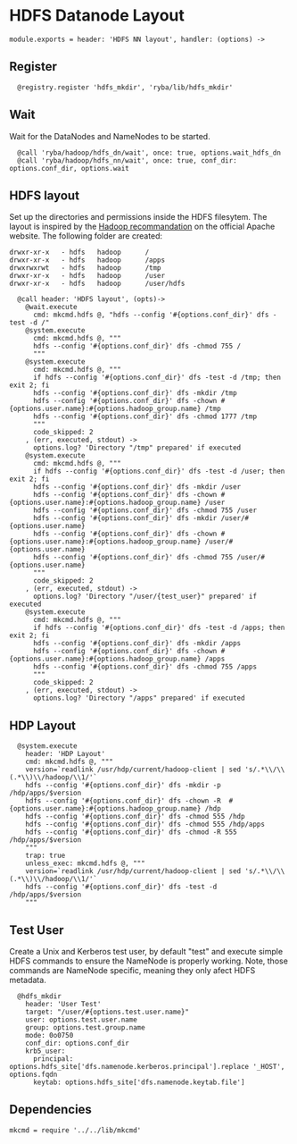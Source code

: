 # HDFS Datanode Layout

    module.exports = header: 'HDFS NN layout', handler: (options) ->

## Register

      @registry.register 'hdfs_mkdir', 'ryba/lib/hdfs_mkdir'

## Wait

Wait for the DataNodes and NameNodes to be started.

      @call 'ryba/hadoop/hdfs_dn/wait', once: true, options.wait_hdfs_dn
      @call 'ryba/hadoop/hdfs_nn/wait', once: true, conf_dir: options.conf_dir, options.wait

## HDFS layout

Set up the directories and permissions inside the HDFS filesytem. The layout is inspired by the
[Hadoop recommandation](http://hadoop.apache.org/docs/r2.1.0-beta/hadoop-project-dist/hadoop-common/ClusterSetup.html)
on the official Apache website. The following folder are created:

```
drwxr-xr-x   - hdfs   hadoop      /
drwxr-xr-x   - hdfs   hadoop      /apps
drwxrwxrwt   - hdfs   hadoop      /tmp
drwxr-xr-x   - hdfs   hadoop      /user
drwxr-xr-x   - hdfs   hadoop      /user/hdfs
```

      @call header: 'HDFS layout', (opts)->
        @wait.execute
          cmd: mkcmd.hdfs @, "hdfs --config '#{options.conf_dir}' dfs -test -d /"
        @system.execute
          cmd: mkcmd.hdfs @, """
          hdfs --config '#{options.conf_dir}' dfs -chmod 755 /
          """
        @system.execute
          cmd: mkcmd.hdfs @, """
          if hdfs --config '#{options.conf_dir}' dfs -test -d /tmp; then exit 2; fi
          hdfs --config '#{options.conf_dir}' dfs -mkdir /tmp
          hdfs --config '#{options.conf_dir}' dfs -chown #{options.user.name}:#{options.hadoop_group.name} /tmp
          hdfs --config '#{options.conf_dir}' dfs -chmod 1777 /tmp
          """
          code_skipped: 2
        , (err, executed, stdout) ->
          options.log? 'Directory "/tmp" prepared' if executed
        @system.execute
          cmd: mkcmd.hdfs @, """
          if hdfs --config '#{options.conf_dir}' dfs -test -d /user; then exit 2; fi
          hdfs --config '#{options.conf_dir}' dfs -mkdir /user
          hdfs --config '#{options.conf_dir}' dfs -chown #{options.user.name}:#{options.hadoop_group.name} /user
          hdfs --config '#{options.conf_dir}' dfs -chmod 755 /user
          hdfs --config '#{options.conf_dir}' dfs -mkdir /user/#{options.user.name}
          hdfs --config '#{options.conf_dir}' dfs -chown #{options.user.name}:#{options.hadoop_group.name} /user/#{options.user.name}
          hdfs --config '#{options.conf_dir}' dfs -chmod 755 /user/#{options.user.name}
          """
          code_skipped: 2
        , (err, executed, stdout) ->
          options.log? 'Directory "/user/{test_user}" prepared' if executed
        @system.execute
          cmd: mkcmd.hdfs @, """
          if hdfs --config '#{options.conf_dir}' dfs -test -d /apps; then exit 2; fi
          hdfs --config '#{options.conf_dir}' dfs -mkdir /apps
          hdfs --config '#{options.conf_dir}' dfs -chown #{options.user.name}:#{options.hadoop_group.name} /apps
          hdfs --config '#{options.conf_dir}' dfs -chmod 755 /apps
          """
          code_skipped: 2
        , (err, executed, stdout) ->
          options.log? 'Directory "/apps" prepared' if executed

## HDP Layout

      @system.execute
        header: 'HDP Layout'
        cmd: mkcmd.hdfs @, """
        version=`readlink /usr/hdp/current/hadoop-client | sed 's/.*\\/\\(.*\\)\\/hadoop/\\1/'`
        hdfs --config '#{options.conf_dir}' dfs -mkdir -p /hdp/apps/$version
        hdfs --config '#{options.conf_dir}' dfs -chown -R  #{options.user.name}:#{options.hadoop_group.name} /hdp
        hdfs --config '#{options.conf_dir}' dfs -chmod 555 /hdp
        hdfs --config '#{options.conf_dir}' dfs -chmod 555 /hdp/apps
        hdfs --config '#{options.conf_dir}' dfs -chmod -R 555 /hdp/apps/$version
        """
        trap: true
        unless_exec: mkcmd.hdfs @, """
        version=`readlink /usr/hdp/current/hadoop-client | sed 's/.*\\/\\(.*\\)\\/hadoop/\\1/'`
        hdfs --config '#{options.conf_dir}' dfs -test -d /hdp/apps/$version
        """

## Test User

Create a Unix and Kerberos test user, by default "test" and execute simple HDFS commands to ensure
the NameNode is properly working. Note, those commands are NameNode specific, meaning they only
afect HDFS metadata.

      @hdfs_mkdir
        header: 'User Test'
        target: "/user/#{options.test.user.name}"
        user: options.test.user.name
        group: options.test.group.name
        mode: 0o0750
        conf_dir: options.conf_dir
        krb5_user:
          principal: options.hdfs_site['dfs.namenode.kerberos.principal'].replace '_HOST', options.fqdn
          keytab: options.hdfs_site['dfs.namenode.keytab.file']

## Dependencies

    mkcmd = require '../../lib/mkcmd'
